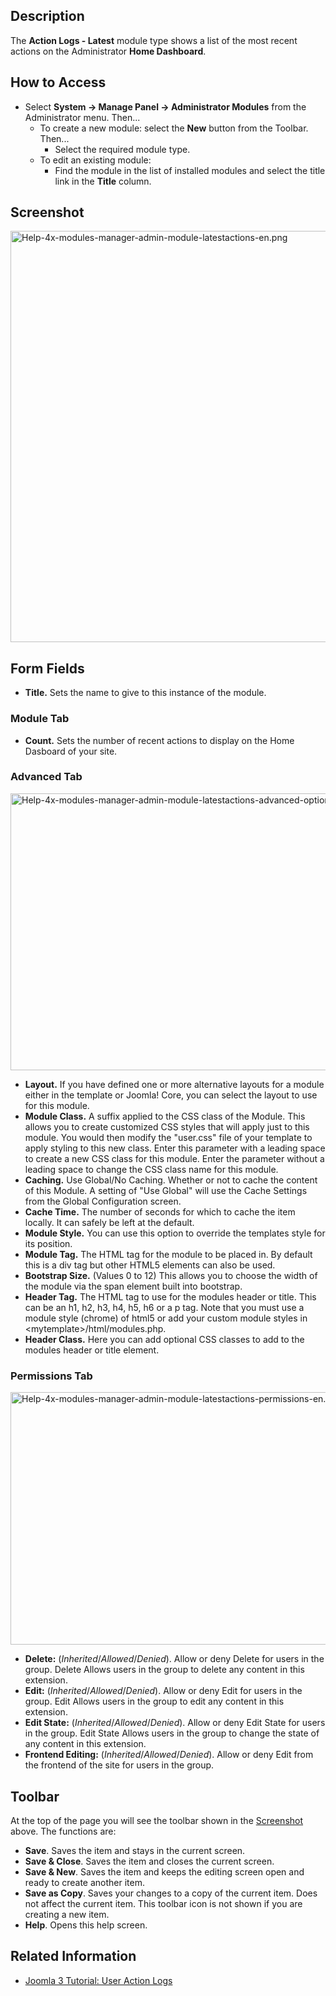 <!-- Filename: Help4.x:Admin_Modules:_Action_Logs_-_Latest / Display title: Admin Modules: Action Logs - Latest -->

## Description

The **Action Logs - Latest** module type shows a list of the most recent
actions on the Administrator **Home Dashboard**.

## How to Access

- Select **System **→** Manage Panel **→** Administrator Modules** from
  the Administrator menu. Then...
  - To create a new module: select the **New** button from the Toolbar.
    Then...
    - Select the required module type.
  - To edit an existing module:
    - Find the module in the list of installed modules and select the
      title link in the **Title** column.

## Screenshot

<img
src="https://docs.joomla.org/images/8/82/Help-4x-modules-manager-admin-module-latestactions-en.png"
decoding="async" data-file-width="800" data-file-height="658"
width="800" height="658"
alt="Help-4x-modules-manager-admin-module-latestactions-en.png" />

## Form Fields

- **Title.** Sets the name to give to this instance of the module.

### Module Tab

- **Count.** Sets the number of recent actions to display on the Home
  Dasboard of your site.

### Advanced Tab

<img
src="https://docs.joomla.org/images/e/ec/Help-4x-modules-manager-admin-module-latestactions-advanced-options-en.png"
decoding="async" data-file-width="600" data-file-height="443"
width="600" height="443"
alt="Help-4x-modules-manager-admin-module-latestactions-advanced-options-en.png" />

- **Layout.** If you have defined one or more alternative layouts for a
  module either in the template or Joomla! Core, you can select the
  layout to use for this module.
- **Module Class.** A suffix applied to the CSS class of the Module.
  This allows you to create customized CSS styles that will apply just
  to this module. You would then modify the "user.css" file of your
  template to apply styling to this new class. Enter this parameter with
  a leading space to create a new CSS class for this module. Enter the
  parameter without a leading space to change the CSS class name for
  this module.
- **Caching.** Use Global/No Caching. Whether or not to cache the
  content of this Module. A setting of "Use Global" will use the Cache
  Settings from the Global Configuration screen.
- **Cache Time.** The number of seconds for which to cache the item
  locally. It can safely be left at the default.
- **Module Style.** You can use this option to override the templates
  style for its position.
- **Module Tag.** The HTML tag for the module to be placed in. By
  default this is a div tag but other HTML5 elements can also be used.
- **Bootstrap Size.** (Values 0 to 12) This allows you to choose the
  width of the module via the span element built into bootstrap.
- **Header Tag.** The HTML tag to use for the modules header or title.
  This can be an h1, h2, h3, h4, h5, h6 or a p tag. Note that you must
  use a module style (chrome) of html5 or add your custom module styles
  in \<mytemplate\>/html/modules.php.
- **Header Class.** Here you can add optional CSS classes to add to the
  modules header or title element.

### Permissions Tab

<img
src="https://docs.joomla.org/images/2/27/Help-4x-modules-manager-admin-module-latestactions-permissions-en.png"
decoding="async" data-file-width="600" data-file-height="404"
width="600" height="404"
alt="Help-4x-modules-manager-admin-module-latestactions-permissions-en.png" />

- **Delete:** (*Inherited*/*Allowed*/*Denied*). Allow or deny Delete for
  users in the group. Delete Allows users in the group to delete any
  content in this extension.
- **Edit:** (*Inherited*/*Allowed*/*Denied*). Allow or deny Edit for
  users in the group. Edit Allows users in the group to edit any content
  in this extension.
- **Edit State:** (*Inherited*/*Allowed*/*Denied*). Allow or deny Edit
  State for users in the group. Edit State Allows users in the group to
  change the state of any content in this extension.
- **Frontend Editing:** (*Inherited*/*Allowed*/*Denied*). Allow or deny
  Edit from the frontend of the site for users in the group.

## Toolbar

At the top of the page you will see the toolbar shown in the
[Screenshot](#Screenshot) above. The functions are:

- **Save**. Saves the item and stays in the current screen.
- **Save & Close**. Saves the item and closes the current screen.
- **Save & New**. Saves the item and keeps the editing screen open and
  ready to create another item.
- **Save as Copy**. Saves your changes to a copy of the current item.
  Does not affect the current item. This toolbar icon is not shown if
  you are creating a new item.
- **Help**. Opens this help screen.

## Related Information

- [Joomla 3 Tutorial: User Action
  Logs](https://docs.joomla.org/J3.x:User_Action_Logs/en "J3.x:User Action Logs/en")
